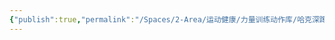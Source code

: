 ```yaml
---
{"publish":true,"permalink":"/Spaces/2-Area/运动健康/力量训练动作库/哈克深蹲.md","created":"2025-07-29T23:04:11.804+08:00","modified":"2025-07-29T23:04:11.806+08:00","cssclasses":""}
---
```


